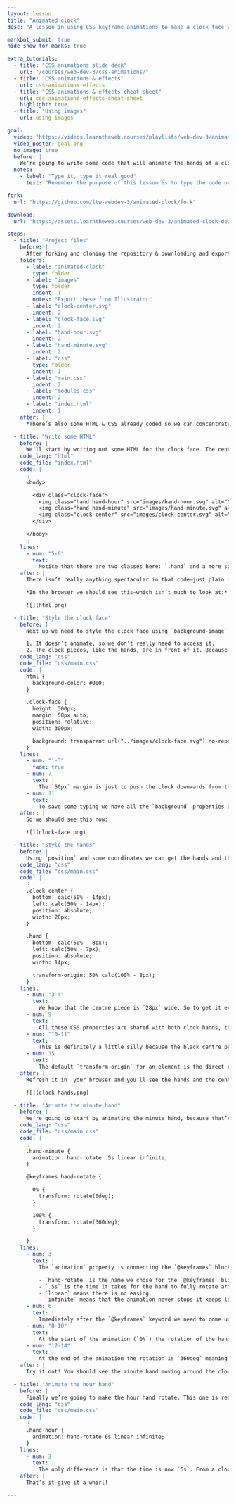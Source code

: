 ```yaml
---
layout: lesson
title: "Animated clock"
desc: "A lesson in using CSS keyframe animations to make a clock face with rotating hands."

markbot_submit: true
hide_show_for_marks: true

extra_tutorials:
  - title: "CSS animations slide deck"
    url: "/courses/web-dev-3/css-animations/"
  - title: "CSS animations & effects"
    url: css-animations-effects
  - title: "CSS animations & effects cheat sheet"
    url: css-animations-effects-cheat-sheet
    highlight: true
  - title: "Using images"
    url: using-images

goal:
  video: "https://videos.learntheweb.courses/playlists/web-dev-3/animated-clock-goal.mp4"
  video_poster: goal.png
  no_image: true
  before: |
    We’re going to write some code that will animate the hands of a clock around to simulate 12 hours. We’ll be using CSS `@keyframes` and a bunch of SVG graphics to complete the animation.
  notes:
    - label: "Type it, type it real good"
      text: "Remember the purpose of this lesson is to type the code out yourself—build up that muscle memory in your fingers!"

fork:
  url: "https://github.com/ltw-webdev-3/animated-clock/fork"

download:
  url: "https://assets.learntheweb.courses/web-dev-3/animated-clock-download.zip"

steps:
  - title: "Project files"
    before: |
      After forking and cloning the repository & downloading and exporting the files you should have the following folder structure:
    folders:
      - label: "animated-clock"
        type: folder
      - label: "images"
        type: folder
        indent: 1
        notes: "Export these from Illustrator"
      - label: "clock-center.svg"
        indent: 2
      - label: "clock-face.svg"
        indent: 2
      - label: "hand-hour.svg"
        indent: 2
      - label: "hand-minute.svg"
        indent: 2
      - label: "css"
        type: folder
        indent: 1
      - label: "main.css"
        indent: 2
      - label: "modules.css"
        indent: 2
      - label: "index.html"
        indent: 1
    after: |
      *There’s also some HTML & CSS already coded so we can concentrate completely on styling the clock and making it animate.*

  - title: "Write some HTML"
    before: |
      We’ll start by writing out some HTML for the clock face. The centre piece and the two hands will be `<img>` tags, but the clock face will be a `background-image`
    code_lang: "html"
    code_file: "index.html"
    code: |
      ⋮
      <body>

        <div class="clock-face">
          <img class="hand hand-hour" src="images/hand-hour.svg" alt="">
          <img class="hand hand-minute" src="images/hand-minute.svg" alt="">
          <img class="clock-center" src="images/clock-center.svg" alt="">
        </div>

      </body>
      ⋮
    lines:
      - num: "5-6"
        text: |
          Notice that there are two classes here: `.hand` and a more specific one. We’re going to save some typing by putting the common CSS on the `.hand` class.
    after: |
      There isn’t really anything spectacular in that code—just plain ol’ HTML.

      *In the browser we should see this—which isn’t much to look at:*

      ![](html.png)

  - title: "Style the clock face"
    before: |
      Next up we need to style the clock face using `background-image` and a few other small things. It makes the most sense to use a `background-image` for the clock face for two reasons:

      1. It doesn’t animate, so we don’t really need to access it.
      2. The clock pieces, like the hands, are in front of it. Because the clock face is a background image it’s much less work to get the bits in front.
    code_lang: "css"
    code_file: "css/main.css"
    code: |
      html {
        background-color: #000;
      }

      .clock-face {
        height: 300px;
        margin: 50px auto;
        position: relative;
        width: 300px;

        background: transparent url("../images/clock-face.svg") no-repeat center center;
      }
    lines:
      - num: "1-3"
        fade: true
      - num: 7
        text: |
          The `50px` margin is just to push the clock downwards from the top a little bit—we’d probably use `.pad-top` or something in a real website.
      - num: 11
        text: |
          To save some typing we have all the `background` properties on one line: `color`, `image`, `repeat`, `position`
    after: |
      So we should see this now:

      ![](clock-face.png)

  - title: "Style the hands"
    before: |
      Using `position` and some coordinates we can get the hands and the centre piece of the clock in place.
    code_lang: "css"
    code_file: "css/main.css"
    code: |
      ⋮
      .clock-center {
        bottom: calc(50% - 14px);
        left: calc(50% - 14px);
        position: absolute;
        width: 28px;
      }

      .hand {
        bottom: calc(50% - 8px);
        left: calc(50% - 7px);
        position: absolute;
        width: 14px;

        transform-origin: 50% calc(100% - 8px);
      }
    lines:
      - num: "3-4"
        text: |
          We know that the centre piece is `28px` wide. So to get it exactly in the centre of the clock face we can set the `left` & `bottom` coordinates to `50% - 14px` (`14px` being half of `28px`).
      - num: 9
        text: |
          All these CSS properties are shared with both clock hands, that’s why we’re targeting the `.hand` class.
      - num: "10-11"
        text: |
          This is definitely a little silly because the black centre peice covers it but I wanted to create the impression that the clock hands weren’t pivoting on their edge, but that they had like a physical “pin” set in the bottom center of the rounded part—so I positioned them in a “realistic” fashion.
      - num: 15
        text: |
          The default `transform-origin` for an element is the direct centre—that doesn’t make sense for a clock hand. So this will change the anchor point to be placed in my invisible “pin” rotation point for the clock hands.
    after: |
      Refresh it in  your browser and you’ll see the hands and the centre piece are nicely aligned.

      ![](clock-hands.png)

  - title: "Animate the minute hand"
    before: |
      We’re going to start by animating the minute hand, because that’s the one we can see right now. We’ll need a `@keyframes` block and an `animation` property targeted at just that single hand.
    code_lang: "css"
    code_file: "css/main.css"
    code: |
      ⋮
      .hand-minute {
        animation: hand-rotate .5s linear infinite;
      }

      @keyframes hand-rotate {

        0% {
          transform: rotate(0deg);
        }

        100% {
          transform: rotate(360deg);
        }

      }
    lines:
      - num: 3
        text: |
          The `animation` property is connecting the `@keyframes` block with this element. We are specifying the following things:

          - `hand-rotate` is the name we chose for the `@keyframes` block.
          - `.5s` is the time it takes for the hand to fully rotate around the clock.
          - `linear` means there is no easing.
          - `infinite` means that the animation never stops—it keeps looping.
      - num: 6
        text: |
          Immediately after the `@keyframes` keyword we need to come up with a name for this block, here we are naming these keyframes `hand-rotate`
      - num: "8-10"
        text: |
          At the start of the animation (`0%`) the rotation of the hand is `0deg`
      - num: "12-14"
        text: |
          At the end of the animation the rotation is `360deg` meaning the hand will complete a full rotation around a circle.
    after: |
      Try it out! You should see the minute hand moving around the clock.

  - title: "Animate the hour hand"
    before: |
      Finally we’re going to make the hour hand rotate. This one is really easy because it’s animation is exactly the same as the minute hand—it just takes a longer time to rotate.
    code_lang: "css"
    code_file: "css/main.css"
    code: |
      ⋮
      .hand-hour {
        animation: hand-rotate 6s linear infinite;
      }
    lines:
      - num: 3
        text: |
          The only difference is that the time is now `6s`. From a clock perspective this allows the minute hand to rotate 12 times, 1 rotation for each hour, while the hour hand only rotates a single time.
    after: |
      That’s it—give it a whirl!

---
```

